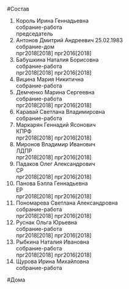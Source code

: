 #Состав  
1. Король Ирина Геннадьевна  
    собрание-работа  
    председатель  
2. Антонов Дмитрий Андреевич 25.02.1983  
    собрание-дом  
    прг2018[2018] прг2016[2018]  
3. Бабушкина Наталия Борисовна  
    собрание-работа  
    прг2018[2018] прг2016[2018]  
4. Вицина Мария Никитична  
    собрание-работа  
5. Демченко Марина Сергеевна  
    собрание-работа  
    прг2018[2018] прг2016[2018]  
6. Каравай Светлана Владимировна  
    собрание-работа  
7. Маркарян Геннадий Ясонович  
    КПРФ  
    прг2018[2018] прг2016[2018]  
8. Миронов Владимир Иванович  
    ЛДПР  
    прг2018[2018] прг2016[2018]  
9. Падаков Олег Александрович  
    СР  
    прг2018[2018] прг2016[2018]  
10. Панова Бэлла Геннадьевна  
    ЕР  
    прг2018[2018] прг2016[2018]  
11. Пономарева Светлана Александровна  
    собрание-работа  
    прг2018[2018] прг2016[2018]  
12. Руснак Ольга Юрьевна  
    собрание-работа  
    прг2018[2018] прг2016[2018]  
13. Рыбкина Наталия Ивановна  
    собрание-работа  
    прг2018[2018] прг2016[2018]  
14. Щурова Ирина Михайловна  
    собрание-работа  
  
#Дома  
